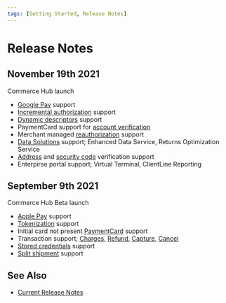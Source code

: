 ```yaml
---
tags: [Getting Started, Release Notes]
---
```


# Release Notes

## November 19th 2021

Commerce Hub launch

- [Google Pay](?path=docs/Online-Mobile-Digital/Wallets-AltPayments/Google-Pay/Google-Pay.md) support
- [Incremental authorization](?path=docs/Resources/Guides/Authorizations/Incremental-Auth.md) support
- [Dynamic descriptors](?path=docs/Resources/Guides/Dynamic-Descriptor.md) support
- PaymentCard support for [account verification](?path=docs/Resources/API-Documents/Payments_VAS/Verification.md)
- Merchant managed [reauthorization](?path=docs/Resources/Guides/Authorizations/Re-Auth.md) support
- [Data Solutions](?path=docs/Resources/API-Documents/DaaS/Data-Solutions.md) support; Enhanced Data Service, Returns Optimization Service
- [Address](?path=docs/Resources/Guides/Fraud/Address-Verification.md) and [security code](?path=docs/Resources/Guides/Fraud/Security-Code.md) verification support
- Enterpirse portal support; Virtual Terminal, ClientLine Reporting

## September 9th 2021

Commerce Hub Beta launch

- [Apple Pay](?path=docs/Online-Mobile-Digital/Wallets-AltPayments/Apple-Pay/Apple-Pay.md) support
- [Tokenization](?path=docs/Resources/API-Documents/Payments_VAS/Payment-Token.md) support
- Initial card not present [PaymentCard](?path=docs/Resources/Guides/Payment-Sources/Payment-Card.md) support
- Transaction support; [Charges](?path=docs/Resources/API-Documents/Payments/Charges.md), [Refund](?docs/Resources/API-Documents/Payments/Refund.md), [Capture](?path=docs/Resources/API-Documents/Payments/Capture.md), [Cancel](?path=docs/Resources/API-Documents/Payments/Cancel.md)
- [Stored credentials](?path=docs/Resources/Guides/Stored-Credentials.md) support
- [Split shipment](?path=docs/Resources/Guides/Split-Shipment.md) support

## See Also
- [Current Release Notes](?path=docs/Release-Notes-Alerts/Release-Notes.md)
